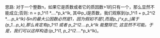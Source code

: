 思路:
对于一个整数n，如果它是质数或者它的质因数>1的只有一个，那么显然不能成立;否则:
n = p_1^l1 *....*p_k^lk, 其中p_i是质数，我们观察到(p_1^l1 + p_2^l2 *....*p_k^lk)与n的最大公因数必然是1，因为假如不是1,而是p_j^x,p_j属于(p_1...p_k),那么肯定有p_1^l1 或者 p_2^l2*....*p_k^lk 能整除它, 这显然不可能。于是，我们可以这样构造:(p_1^l1, p_2^l2*....*p_k^lk)。
